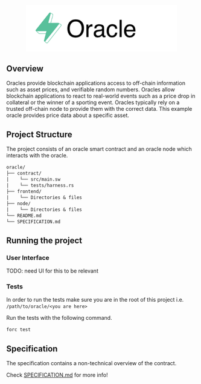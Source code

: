 <p align="center">
    <picture>
        <source media="(prefers-color-scheme: dark)" srcset=".docs/oracle-logo-dark-theme.png">
        <img alt="oracle logo" width="400px" src=".docs/oracle-logo-light-theme.png">
    </picture>
</p>

## Overview

Oracles provide blockchain applications access to off-chain information such as asset prices, and verifiable random numbers.  Oracles allow blockchain applications to react to real-world events such as a price drop in collateral or the winner of a sporting event.  Oracles typically rely on a trusted off-chain node to provide them with the correct data.  This example oracle provides price data about a specific asset.

## Project Structure

The project consists of an oracle smart contract and an oracle node which interacts with the oracle.

<!--Only show most important files e.g. script to run, build etc.-->

```
oracle/
├── contract/
|    └── src/main.sw
|    └── tests/harness.rs
├── frontend/
|    └── Directories & files
├── node/
|    └── Directories & files
└── README.md
└── SPECIFICATION.md
```

## Running the project

### User Interface

TODO: need UI for this to be relevant

### Tests
In order to run the tests make sure you are in the root of this project i.e. `/path/to/oracle/<you are here>`

Run the tests with the following command.

```bash
forc test
```

## Specification

The specification contains a non-technical overview of the contract.

Check [SPECIFICATION.md](./SPECIFICATION.md) for more info!
